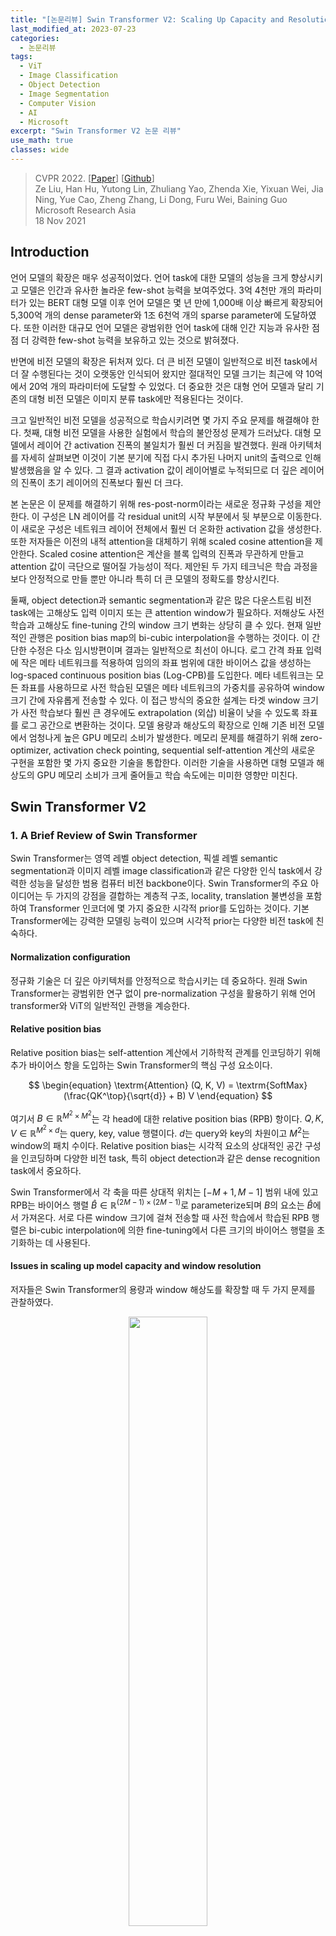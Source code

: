 ```yaml
---
title: "[논문리뷰] Swin Transformer V2: Scaling Up Capacity and Resolution"
last_modified_at: 2023-07-23
categories:
  - 논문리뷰
tags:
  - ViT
  - Image Classification
  - Object Detection
  - Image Segmentation
  - Computer Vision
  - AI
  - Microsoft
excerpt: "Swin Transformer V2 논문 리뷰"
use_math: true
classes: wide
---
```


> CVPR 2022. [[Paper](https://arxiv.org/abs/2111.09883)] [[Github](https://github.com/microsoft/Swin-Transformer)]  
> Ze Liu, Han Hu, Yutong Lin, Zhuliang Yao, Zhenda Xie, Yixuan Wei, Jia Ning, Yue Cao, Zheng Zhang, Li Dong, Furu Wei, Baining Guo  
> Microsoft Research Asia  
> 18 Nov 2021  

## Introduction
언어 모델의 확장은 매우 성공적이었다. 언어 task에 대한 모델의 성능을 크게 향상시키고 모델은 인간과 유사한 놀라운 few-shot 능력을 보여주었다. 3억 4천만 개의 파라미터가 있는 BERT 대형 모델 이후 언어 모델은 몇 년 만에 1,000배 이상 빠르게 확장되어 5,300억 개의 dense parameter와 1조 6천억 개의 sparse parameter에 도달하였다. 또한 이러한 대규모 언어 모델은 광범위한 언어 task에 대해 인간 지능과 유사한 점점 더 강력한 few-shot 능력을 보유하고 있는 것으로 밝혀졌다.

반면에 비전 모델의 확장은 뒤처져 있다. 더 큰 비전 모델이 일반적으로 비전 task에서 더 잘 수행된다는 것이 오랫동안 인식되어 왔지만 절대적인 모델 크기는 최근에 약 10억에서 20억 개의 파라미터에 도달할 수 있었다. 더 중요한 것은 대형 언어 모델과 달리 기존의 대형 비전 모델은 이미지 분류 task에만 적용된다는 것이다.

크고 일반적인 비전 모델을 성공적으로 학습시키려면 몇 가지 주요 문제를 해결해야 한다. 첫째, 대형 비전 모델을 사용한 실험에서 학습의 불안정성 문제가 드러났다. 대형 모델에서 레이어 간 activation 진폭의 불일치가 훨씬 더 커짐을 발견했다. 원래 아키텍처를 자세히 살펴보면 이것이 기본 분기에 직접 다시 추가된 나머지 unit의 출력으로 인해 발생했음을 알 수 있다. 그 결과 activation 값이 레이어별로 누적되므로 더 깊은 레이어의 진폭이 초기 레이어의 진폭보다 훨씬 더 크다. 

본 논문은 이 문제를 해결하기 위해 res-post-norm이라는 새로운 정규화 구성을 제안한다. 이 구성은 LN 레이어를 각 residual unit의 시작 부분에서 뒷 부분으로 이동한다. 이 새로운 구성은 네트워크 레이어 전체에서 훨씬 더 온화한 activation 값을 생성한다. 또한 저자들은 이전의 내적 attention을 대체하기 위해 scaled cosine attention을 제안한다. Scaled cosine attention은 계산을 블록 입력의 진폭과 무관하게 만들고 attention 값이 극단으로 떨어질 가능성이 적다. 제안된 두 가지 테크닉은 학습 과정을 보다 안정적으로 만들 뿐만 아니라 특히 더 큰 모델의 정확도를 향상시킨다.

둘째, object detection과 semantic segmentation과 같은 많은 다운스트림 비전 task에는 고해상도 입력 이미지 또는 큰 attention window가 필요하다. 저해상도 사전 학습과 고해상도 fine-tuning 간의 window 크기 변화는 상당히 클 수 있다. 현재 일반적인 관행은 position bias map의 bi-cubic interpolation을 수행하는 것이다. 이 간단한 수정은 다소 임시방편이며 결과는 일반적으로 최선이 아니다. 로그 간격 좌표 입력에 작은 메타 네트워크를 적용하여 임의의 좌표 범위에 대한 바이어스 값을 생성하는 log-spaced continuous position bias (Log-CPB)를 도입한다. 메타 네트워크는 모든 좌표를 사용하므로 사전 학습된 모델은 메타 네트워크의 가중치를 공유하여 window 크기 간에 자유롭게 전송할 수 있다. 이 접근 방식의 중요한 설계는 타겟 window 크기가 사전 학습보다 훨씬 큰 경우에도 extrapolation (외삽) 비율이 낮을 수 있도록 좌표를 로그 공간으로 변환하는 것이다. 모델 용량과 해상도의 확장으로 인해 기존 비전 모델에서 엄청나게 높은 GPU 메모리 소비가 발생한다. 메모리 문제를 해결하기 위해 zero-optimizer, activation check pointing, sequential self-attention 계산의 새로운 구현을 포함한 몇 가지 중요한 기술을 통합한다. 이러한 기술을 사용하면 대형 모델과 해상도의 GPU 메모리 소비가 크게 줄어들고 학습 속도에는 미미한 영향만 미친다.


## Swin Transformer V2
### 1. A Brief Review of Swin Transformer
Swin Transformer는 영역 레벨 object detection, 픽셀 레벨 semantic segmentation과 이미지 레벨 image classification과 같은 다양한 인식 task에서 강력한 성능을 달성한 범용 컴퓨터 비전 backbone이다. Swin Transformer의 주요 아이디어는 두 가지의 강점을 결합하는 계층적 구조, locality, translation 불변성을 포함하여 Transformer 인코더에 몇 가지 중요한 시각적 prior를 도입하는 것이다. 기본 Transformer에는 강력한 모델링 능력이 있으며 시각적 prior는 다양한 비전 task에 친숙하다.

#### Normalization configuration
정규화 기술은 더 깊은 아키텍처를 안정적으로 학습시키는 데 중요하다. 원래 Swin Transformer는 광범위한 연구 없이 pre-normalization 구성을 활용하기 위해 언어 transformer와 ViT의 일반적인 관행을 계승한다. 

#### Relative position bias
Relative position bias는 self-attention 계산에서 기하학적 관계를 인코딩하기 위해 추가 바이어스 항을 도입하는 Swin Transformer의 핵심 구성 요소이다.

$$
\begin{equation}
\textrm{Attention} (Q, K, V) = \textrm{SoftMax} (\frac{QK^\top}{\sqrt{d}} + B) V
\end{equation}
$$

여기서 $B \in \mathbb{R}^{M^2 \times M^2}$는 각 head에 대한 relative position bias (RPB) 항이다. $Q, K, V \in \mathbb{R}^{M^2 \times d}$는 query, key, value 행렬이다. $d$는 query와 key의 차원이고 $M^2$는 window의 패치 수이다. Relative position bias는 시각적 요소의 상대적인 공간 구성을 인코딩하며 다양한 비전 task, 특히 object detection과 같은 dense recognition task에서 중요하다.

Swin Transformer에서 각 축을 따른 상대적 위치는 $[-M+1, M-1]$ 범위 내에 있고 RPB는 바이어스 행렬 $\hat{B} \in \mathbb{R}^{(2M-1) \times (2M-1)}$로 parameterize되며 $B$의 요소는 $\hat{B}$에서 가져온다. 서로 다른 window 크기에 걸쳐 전송할 때 사전 학습에서 학습된 RPB 행렬은 bi-cubic interpolation에 의한 fine-tuning에서 다른 크기의 바이어스 행렬을 초기화하는 데 사용된다.

#### Issues in scaling up model capacity and window resolution
저자들은 Swin Transformer의 용량과 window 해상도를 확장할 때 두 가지 문제를 관찰하였다.

<center><img src='{{"/assets/img/swin-transformer-v2/swin-transformer-v2-fig3.PNG" | relative_url}}' width="50%"></center>

1. **모델 용량을 확장할 때 불안정성 문제**: Swin Transformer 모델의 크기를 확장하면 더 깊은 레이어의 activation 값이 크게 증가한다. 가장 높은 진폭과 가장 낮은 진폭을 가진 레이어 간의 불일치는 $10^4$에 도달했다. 거대한 크기 (6.58억 파라미터)로 더 확장하면 위 그림에서 볼 수 있듯이 학습을 완료할 수 없다.
2. **Window 해상도 간에 모델을 전송할 때 성능이 저하됨**: Bi-cubic interpolation 접근법을 사용할 때, 사전 학습된 ImageNet-1K 모델 (256$\times$256 이미지, 8$\times$8 window 크기)의 정확도를 더 큰 이미지 해상도와 window 크기에서 직접 테스트할 때 정확도가 크게 감소한다. 

### 2. Scaling Up Model Capacity
앞서 언급했듯이 Swin Transformer와 대부분의 ViT는 바닐라 ViT에서 상속된 각 블록의 시작 부분에 layer norm (LN) 레이어를 채택한다. 모델 용량을 확장하면 더 깊은 레이어에서 activation 값의 상당한 증가가 관찰된다. 실제로 pre-normalization 구성에서 각 residual block의 출력 activation 값은 다시 기본 분기로 다시 병합되고 기본 분기의 진폭은 더 깊은 레이어에서 점점 더 커진다. 서로 다른 레이어의 큰 진폭 불일치로 인해 학습이 불안정해진다. 

#### Post normalization
<center><img src='{{"/assets/img/swin-transformer-v2/swin-transformer-v2-fig1.PNG" | relative_url}}' width="55%"></center>
<br>
본 논문은 이 문제를 완화하기 위해 위 그림과 같이 residual post normalization 접근 방식을 대신 사용할 것을 제안한다. 이 접근 방식에서 각 residual block의 출력은 메인 분기로 다시 병합되기 전에 정규화되며 메인 분기의 진폭은 레이어가 더 깊어지면 축적되지 않는다. 이 접근 방식에 의한 activation 진폭은 원래 pre-normalization 구성보다 훨씬 약하다. 가장 큰 모델의 학습에서는 학습을 더욱 안정화하기 위해 6개의 Transformer 블록마다 기본 분기에 추가 LN 레이어를 도입한다.

#### Scaled cosine attention
원래 self-attention 계산에서 픽셀 쌍의 유사도 항은 query와 key 벡터의 내적으로 계산된다. 저자들은 이 접근법이 대규모 비전 모델에서 사용될 때 일부 블록과 head의 학습된 attention map이 특히 res-post-norm 구성에서 몇 개의 픽셀 쌍에 의해 지배되는 경우가 많다는 것을 발견했다. 본 논문은 이 문제를 완화하기 위해 스케일링된 코사인 함수로 픽셀 쌍 $i$와 $j$의 attention logit을 계산하는 scaled cosine attention 접근법을 제안하였다.

$$
\begin{equation}
\textrm{Sim} (q_i, k_j) = \frac{\cos (q_i, k_j)}{\tau} + B_{ij}
\end{equation}
$$

여기서 $B_{ij}$는 $i$와 $j$ 사이의 RPB이다. $\tau$는 학습 가능한 스칼라이며 head와 레이어 사이에 공유되지 않는다. $\tau$는 0.01보다 크게 설정된다. 코사인 함수는 이미 정규화되어 있으므로 온화한 attention 값을 얻을 수 있다. 

### 3. Scaling Up Window Resolution
#### Continuous relative position bias
Parameterize된 바이어스를 직접 최적화하는 대신 continuous position bias (CPB) 접근 방식은 상대 좌표에서 작은 메타 네트워크를 채택한다. 

$$
\begin{equation}
B (\Delta x, \Delta y) = \mathcal{G} (\Delta x, \Delta y)
\end{equation}
$$

여기서 $\mathcal{G}$는 작은 네트워크, 예를 들어 ReLU가 사이에 있는 2-layer MLP이다. 

메타 네트워크 $\mathcal{G}$는 임의의 상대 좌표에 대한 바이어스 값을 생성하므로 window 크기를 임의로 변경하는 fine-tuning task로 자연스럽게 전환될 수 있다. Inference에서 각 상대 위치의 바이어스 값은 미리 계산되어 모델 파라미터로 저장될 수 있으므로 inference는 원래 parameterize된 바이어스 접근법과 동일하다.

#### Log-spaced coordinates
매우 다양한 window 크기에 걸쳐 전송할 때 상대 좌표 범위의 많은 부분을 외삽해야 한다. 이 문제를 완화하기 위해 저자들은 원래 선형 간격 좌표 대신 로그 간격 좌표를 사용할 것을 제안하였다.

$$
\begin{equation}
\hat{\Delta x} = \textrm{sign} (x) \cdot \log (1 + \vert \Delta x \vert) \\
\hat{\Delta y} = \textrm{sign} (y) \cdot \log (1 + \vert \Delta y \vert)
\end{equation}
$$

여기서 $\Delta x$, $\Delta y$는 선형 간격 좌표이고 $\hat{\Delta x}$, $\hat{\Delta y}$는 로그 간격 좌표이다.

로그 간격 좌표를 사용하면 window 해상도에 걸쳐 RPB를 전송할 때 필요한 외삽 비율이 원래 선형 간격 좌표를 사용하는 것보다 훨씬 작아진다. 예를 들어, 원래 좌표를 사용하여 사전 학습된 8$\times$8 window 크기에서 fine-tuning된 16$\times$16 window 크기로 전송하는 경우 입력 좌표 범위는 $[-7, 7] \times [-7, 7]$에서 $[-15, 15] \times [-15, 15]$이다. 외삽 비율은 원래 범위의 $8/7 = 1.14 \times$이다. 로그 간격 좌표를 사용하면 입력 범위는 $[-2.079, 2.079] \times [-2.079 \times 2.079]$에서 $[-2.733, 2.733] \times [-2.733 \times 2.733]$이다. 외삽 비율은 원래 범위의 0.33배로 원래 선형 간격 좌표를 사용하는 것보다 약 4배 작은 외삽 비율이다.

### 4. Self-Supervised Pre-training
더 큰 모델은 더 많은 데이터를 필요로 한다. 데이터 부족 문제를 해결하기 위해 이전의 대형 비전 모델은 일반적으로 JFT-3B와 같은 대용량 레이블 데이터를 사용하였다. 본 논문에서는 레이블이 지정된 데이터에 대한 요구를 완화하기 위해 self-supervised 사전 학습 방법인 SimMIM을 활용한다. 저자들은 이 접근 방식을 통해 7천만 개의 레이블이 지정된 이미지만 사용하여 4개의 대표적인 비전 벤치마크에서 SOTA를 달성하는 30억 개의 파라미터의 강력한 Swin Transformer 모델을 성공적으로 학습시켰다.

### 5. Implementation to Save GPU Memory
또 다른 문제는 용량과 해상도가 모두 큰 경우 일반 구현으로 감당할 수 없는 GPU 메모리 소비에 있다. 메모리 문제를 해결하기 위해 다음 구현을 채택한다.

1. **Zero-Redundancy Optimizer (ZeRO)**: Optimizer의 일반적인 데이터 병렬 구현에서 모델 파라미터와 최적화 상태는 모든 GPU에 브로드캐스트된다. 이 구현은 GPU 메모리 소비에 매우 우호적이지 않다. 예를 들어, 30억 개의 파라미터 모델은 AdamW 옵티마이저와 fp32 가중치/상태가 사용될 때 48GB의 GPU 메모리를 소비한다. ZeRO optimizer를 사용하면 모델 파라미터와 해당 최적화 상태가 분할되어 여러 GPU에 분산되어 메모리 소비가 크게 줄어든다. 저자들은 DeepSpeed 프레임워크를 채택하고 ZeRO 1단계 옵션을 사용하였다. 이 최적화는 학습 속도에 거의 영향을 미치지 않는다.
2. **Activation check-pointing**: Transformer 레이어의 feature map도 많은 GPU 메모리를 사용하므로 이미지 및 window 해상도가 높을 때 병목 현상이 발생할 수 있다. Activation check-pointing 기술은 메모리 소비를 크게 줄일 수 있는 반면 학습 속도는 최대 30% 느려진다.
3. **Sequential self-attention computation**: 예를 들어 window 크기가 32$\times$32인 1,536$\times$1,536 해상도의 이미지와 같이 매우 큰 해상도에서 대형 모델을 학습시키려면 일반 A100 GPU (40GB 메모리)는 위의 두 가지 최적화 기술을 사용하더라도 여전히 저렴하지 않다. 이 경우 self-attention 모듈이 병목 현상을 일으킨다. 이 문제를 완화하기 위해 이전의 일괄 계산 방식을 사용하는 대신 순차적으로 self-attention 계산을 구현한다. 이 최적화는 처음 두 단계의 레이어에 적용되며 전체 학습 속도에 거의 영향을 미치지 않는다.

### 6. Model configurations
Swin Transformer V2의 다음 4가지 구성에 대해 원래 Swin Transformer의 stage, 블록, 채널 설정을 유지한다. 

- **SwinV2-T**: $C$ = 96, 블럭 수 = {2, 2, 6, 2}
- **SwinV2-S**: $C$ = 96, 블럭 수 = {2, 2, 18, 2}
- **SwinV2-B**: $C$ = 128, 블럭 수 = {2, 2, 18, 2}
- **SwinV2-L**: $C$ = 192, 블럭 수 = {2, 2, 18, 2}

여기서 $C$는 첫 번째 stage의 채널 수이다. 

저자들은 여기에 Swin Transformer V2의 크기를 키운 2가지 구성인 huge와 giant를 추가하였다. 

- **SwinV2-H**: $C$ = 352, 블럭 수 = {2, 2, 18, 2}, 파라미터 6.58억 개
- **SwinV2-G**: $C$ = 512, 블럭 수 = {2, 2, 42, 4}, 파라미터 30억 개

SwinV2-H와 SwinV2-G의 경우 6개 레이어마다 기본 분기에 추가 LN 레이어를 추가하였다. 

## Experiments
- 데이터셋
  - ImageNet-1K image classification
  - COCO object detection
  - ADE20K semantic segmentation
  - Kinetics-400 video action recognition (SwinV2-G)

### 1. Scaling Up Experiments
다음은 ImageNet-1K V1/V2에서 대형 비전 모델들과 classification 결과를 비교한 표이다.

<center><img src='{{"/assets/img/swin-transformer-v2/swin-transformer-v2-table2.PNG" | relative_url}}' width="100%"></center>
<br>
다음은 COCO object detection과 instance segmentation에서 이전 최고의 결과들과 비교한 표이다. I(W)는 이미지와 window의 크기를 뜻한다.

<center><img src='{{"/assets/img/swin-transformer-v2/swin-transformer-v2-table3.PNG" | relative_url}}' width="48%"></center>
<br>
다음은 ADE20K semantic segmentation에서 이전 최고의 결과들과 비교한 표이다. 

<center><img src='{{"/assets/img/swin-transformer-v2/swin-transformer-v2-table4.PNG" | relative_url}}' width="45%"></center>
<br>
다음은 Kinetics-400 video action classification에서 이전 최고의 결과들과 비교한 표이다. 

<center><img src='{{"/assets/img/swin-transformer-v2/swin-transformer-v2-table5.PNG" | relative_url}}' width="55%"></center>

### 2. Ablation Study
다음은 res-post-norm과 cosine attention에 대한 ablation 결과이다.

<center><img src='{{"/assets/img/swin-transformer-v2/swin-transformer-v2-table6.PNG" | relative_url}}' width="49%"></center>
<br>
다음은 다른 정규화 방법들과 비교한 표이다.

<center><img src='{{"/assets/img/swin-transformer-v2/swin-transformer-v2-table7.PNG" | relative_url}}' width="52%"></center>
<br>
다음은 다양한 모델 크기에 대한 신호 전파 그래프이다. 

<center><img src='{{"/assets/img/swin-transformer-v2/swin-transformer-v2-fig2.PNG" | relative_url}}' width="65%"></center>
<br>
다음은 다양한 position bias 접근법에 대한 비교 결과이다.

<center><img src='{{"/assets/img/swin-transformer-v2/swin-transformer-v2-table1.PNG" | relative_url}}' width="100%"></center>
<br>
다음은 다양한 모델 크기에서 Log-CPB에 대한 ablation 결과이다.

<center><img src='{{"/assets/img/swin-transformer-v2/swin-transformer-v2-table8.PNG" | relative_url}}' width="49%"></center>